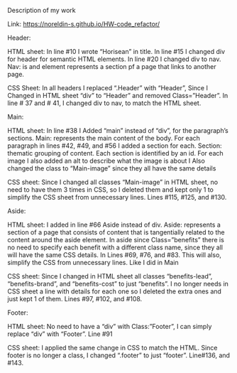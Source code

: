 Description of my work


Link:
https://noreldin-s.github.io/HW-code_refactor/

Header:

HTML sheet:
In line #10 I wrote “Horisean” in title.
In line #15 I changed div for header for semantic HTML elements.
In line #20 I changed div to nav. Nav: is and element represents a section pf a page that links to another page.

CSS Sheet:
In all headers I replaced “.Header” with “Header”, Since I Changed in HTML sheet “div” to “Header” and removed Class=”Header”.
In line # 37 and # 41, I changed div to nav, to match the HTML sheet.



Main:

HTML sheet:
In line #38 I Added “main” instead of “div”, for the paragraph’s sections. Main: represents the main content of the body.
For each paragraph in lines #42, #49, and #56 I added a section for each. Section: thematic grouping of content. Each section is identified by an id.
For each image I also added an alt to describe what the image is about
I Also changed the class to “Main-image” since they all have the same details

CSS sheet:
Since I changed all classes “Main-image” in HTML sheet, no need to have them 3 times in CSS, so I deleted them and kept only 1 to simplify the CSS sheet from unnecessary lines. Lines #115, #125, and #130.



Aside:

HTML sheet:
I added in line #66 Aside instead of div. Aside: represents a section of a page that consists of content that is tangentially related to the content around the aside element. 
In aside since Class=”benefits”  there is no need to specify each benefit with a different class name, since they all will have the  same CSS details. In Lines #69, #76, and #83. This will also, simplify the CSS from unnecessary lines. Like I did in Main

CSS sheet:
Since I changed in HTML sheet all classes “benefits-lead”, “benefits-brand”, and “benefits-cost” to just “benefits”. I no longer needs in CSS sheet a line with details for each one so I deleted the extra ones and just kept 1 of them. Lines #97, #102, and #108.



Footer:

HTML sheet:
No need to have a “div” with  Class:”Footer”, I can simply replace “div” with “Footer”. Line #91

CSS sheet:
I applied the same change in CSS to match the HTML. Since footer is no longer a class, I changed “.footer” to just  “footer”. Line#136, and #143.
